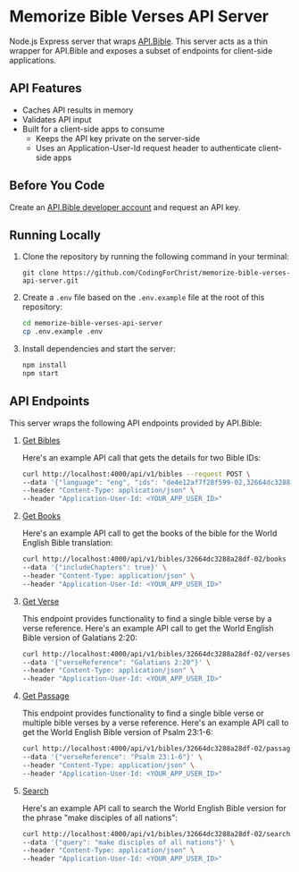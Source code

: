 # Memorize Bible Verses API Server

Node.js Express server that wraps [API.Bible](https://scripture.api.bible/). This server acts as a thin wrapper for API.Bible and exposes a subset of endpoints for client-side applications.

## API Features

- Caches API results in memory
- Validates API input
- Built for a client-side apps to consume
  - Keeps the API key private on the server-side
  - Uses an Application-User-Id request header to authenticate client-side apps

## Before You Code

Create an [API.Bible developer account](https://docs.api.bible/getting-started/setup-an-account) and request an API key.

## Running Locally

1. Clone the repository by running the following command in your terminal:
   ```
   git clone https://github.com/CodingForChrist/memorize-bible-verses-api-server.git
   ```
2. Create a `.env` file based on the `.env.example` file at the root of this repository:
   ```bash
   cd memorize-bible-verses-api-server
   cp .env.example .env
   ```
3. Install dependencies and start the server:
   ```bash
   npm install
   npm start
   ```

## API Endpoints

This server wraps the following API endpoints provided by API.Bible:

1. [Get Bibles](https://scripture.api.bible/livedocs#/Bibles/getBibles)

   Here's an example API call that gets the details for two Bible IDs:

   ```bash
   curl http://localhost:4000/api/v1/bibles --request POST \
   --data '{"language": "eng", "ids": "de4e12af7f28f599-02,32664dc3288a28df-02", "includeFullDetails": true}' \
   --header "Content-Type: application/json" \
   --header "Application-User-Id: <YOUR_APP_USER_ID>"
   ```

2. [Get Books](https://scripture.api.bible/livedocs#/Books/getBooks)

   Here's an example API call to get the books of the bible for the World English Bible translation:

   ```bash
   curl http://localhost:4000/api/v1/bibles/32664dc3288a28df-02/books --request POST \
   --data '{"includeChapters": true}' \
   --header "Content-Type: application/json" \
   --header "Application-User-Id: <YOUR_APP_USER_ID>"
   ```

3. [Get Verse](https://scripture.api.bible/livedocs#/Verses/getVerse)

   This endpoint provides functionality to find a single bible verse by a verse reference. Here's an example API call to get the World English Bible version of Galatians 2:20:

   ```bash
   curl http://localhost:4000/api/v1/bibles/32664dc3288a28df-02/verses/verse-reference --request POST \
   --data '{"verseReference": "Galatians 2:20"}' \
   --header "Content-Type: application/json" \
   --header "Application-User-Id: <YOUR_APP_USER_ID>"
   ```

4. [Get Passage](https://scripture.api.bible/livedocs#/Passages/getPassage)

   This endpoint provides functionality to find a single bible verse or multiple bible verses by a verse reference. Here's an example API call to get the World English Bible version of Psalm 23:1-6:

   ```bash
   curl http://localhost:4000/api/v1/bibles/32664dc3288a28df-02/passages/verse-reference --request POST \
   --data '{"verseReference": "Psalm 23:1-6"}' \
   --header "Content-Type: application/json" \
   --header "Application-User-Id: <YOUR_APP_USER_ID>"
   ```

5. [Search](https://scripture.api.bible/livedocs#/Search/searchBible)

   Here's an example API call to search the World English Bible version for the phrase "make disciples of all nations":

   ```bash
   curl http://localhost:4000/api/v1/bibles/32664dc3288a28df-02/search --request POST \
   --data '{"query": "make disciples of all nations"}' \
   --header "Content-Type: application/json" \
   --header "Application-User-Id: <YOUR_APP_USER_ID>"
   ```
